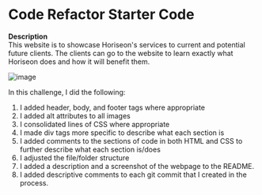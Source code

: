 # Code Refactor Starter Code
**Description**
<br/>
This website is to showcase Horiseon's services to current and potential future clients.
The clients can go to the website to learn exactly what Horiseon does and how it will benefit them.

![image](https://user-images.githubusercontent.com/93448964/162574510-b9a2d0c8-0cb4-4b24-8215-ed4a915f9d70.png)

In this challenge, I did the following:
1. I added header, body, and footer tags where appropriate
2. I added alt attributes to all images
3. I consolidated lines of CSS where appropriate
4. I made div tags more specific to describe what each section is
5. I added comments to the sections of code in both HTML and CSS to further describe what each section is/does
6. I adjusted the file/folder structure
7. I added a description and a screenshot of the webpage to the README.
8. I added descriptive comments to each git commit that I created in the process.

